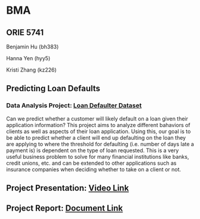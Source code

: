 # BMA
## ORIE 5741
Benjamin Hu (bh383)

Hanna Yen (hyy5)

Kristi Zhang (kz226)

## Predicting Loan Defaults
### Data Analysis Project: [Loan Defaulter Dataset](https://www.kaggle.com/datasets/gauravduttakiit/loan-defaulter)
Can we predict whether a customer will likely default on a loan given their application information? This project aims to analyze different bahaviors of clients as well as aspects of their loan application. Using this, our goal is to be able to predict whether a client will end up defaulting on the loan they are applying to where the threshold for defaulting (i.e. number of days late a payment is) is dependent on the type of loan requested. This is a very useful business problem to solve for many financial institutions like banks, credit unions, etc. and can be extended to other applications such as insurance companies when deciding whether to take on a client or not.

## Project Presentation: [Video Link](https://drive.google.com/file/d/1uMYSJSbtTbOrJaMwB7EV-KVxjxUQ3pZA/view?usp=share_link)

## Project Report: [Document Link](https://github.com/benbananas/ORIE5741_final/blob/main/5741%20Final%20Report.pdf)

